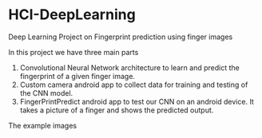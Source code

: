 # HCI-DeepLearning
Deep Learning Project on Fingerprint prediction using finger images

In this project we have three main parts
1) Convolutional Neural Network architecture to learn and predict the fingerprint of a given finger image.
2) Custom camera android app to collect data for training and testing of the CNN model.
3) FingerPrintPredict android app to test our CNN on an android device. It takes a picture of a finger and shows the predicted output.

The example images

